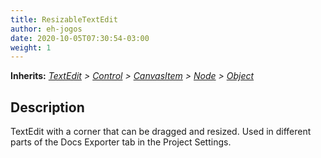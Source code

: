 ```yaml
---  
title: ResizableTextEdit  
author: eh-jogos  
date: 2020-10-05T07:30:54-03:00  
weight: 1  
---  
```

**Inherits:** _[TextEdit](https://docs.godotengine.org/en/stable/classes/class_textedit.html) > [Control](https://docs.godotengine.org/en/stable/classes/class_control.html) > [CanvasItem](https://docs.godotengine.org/en/stable/classes/class_canvasitem.html) > [Node](https://docs.godotengine.org/en/stable/classes/class_node.html) > [Object](https://docs.godotengine.org/en/stable/classes/class_object.html)_  
## Description  
 TextEdit with a corner that can be dragged and resized. Used in different parts of the Docs 
 Exporter tab in the Project Settings.
 
  
